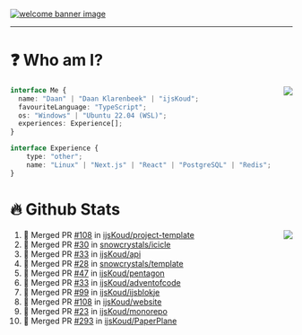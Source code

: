 <h1 align="center" style="display:none;"></h1>

<a href="https://ijskoud.dev/"><img src="https://cdn.ijskoud.dev/files/IIcds5oPKl.png" alt="welcome banner image" /></a>

---

# ❓ Who am I?

<img align="right" src="http://gh-stats.ijskoud.dev/api/top-langs?username=ijsKoud&cache_seconds=1800&layout=compact&hide_border=true&hide_rank=true&show_icons=true&theme=dark&title_color=ffffff&hide_border=true&locale=en" />

```typescript
interface Me {
  name: "Daan" | "Daan Klarenbeek" | "ijsKoud";
  favouriteLanguage: "TypeScript";
  os: "Windows" | "Ubuntu 22.04 (WSL)";
  experiences: Experience[];
}

interface Experience {
    type: "other";
    name: "Linux" | "Next.js" | "React" | "PostgreSQL" | "Redis";
}
```

# 🔥 Github Stats

<img align="right" src="http://gh-stats.ijskoud.dev/api? username=ijsKoud&cache_seconds=1800&hide_border=true&hide_rank=true&show_icons=true&theme=dark&title_color=ffffff&hide_border=true&locale=en">

<!--START_SECTION:activity-->
1. 🎉 Merged PR [#108](https://github.com/ijsKoud/project-template/pull/108) in [ijsKoud/project-template](https://github.com/ijsKoud/project-template)
2. 🎉 Merged PR [#30](https://github.com/snowcrystals/icicle/pull/30) in [snowcrystals/icicle](https://github.com/snowcrystals/icicle)
3. 🎉 Merged PR [#33](https://github.com/ijsKoud/api/pull/33) in [ijsKoud/api](https://github.com/ijsKoud/api)
4. 🎉 Merged PR [#28](https://github.com/snowcrystals/template/pull/28) in [snowcrystals/template](https://github.com/snowcrystals/template)
5. 🎉 Merged PR [#47](https://github.com/ijsKoud/pentagon/pull/47) in [ijsKoud/pentagon](https://github.com/ijsKoud/pentagon)
6. 🎉 Merged PR [#33](https://github.com/ijsKoud/adventofcode/pull/33) in [ijsKoud/adventofcode](https://github.com/ijsKoud/adventofcode)
7. 🎉 Merged PR [#99](https://github.com/ijsKoud/ijsblokje/pull/99) in [ijsKoud/ijsblokje](https://github.com/ijsKoud/ijsblokje)
8. 🎉 Merged PR [#108](https://github.com/ijsKoud/website/pull/108) in [ijsKoud/website](https://github.com/ijsKoud/website)
9. 🎉 Merged PR [#23](https://github.com/ijsKoud/monorepo/pull/23) in [ijsKoud/monorepo](https://github.com/ijsKoud/monorepo)
10. 🎉 Merged PR [#293](https://github.com/ijsKoud/PaperPlane/pull/293) in [ijsKoud/PaperPlane](https://github.com/ijsKoud/PaperPlane)
<!--END_SECTION:activity-->

<h1 align="center" style="display:none;"></h1>
